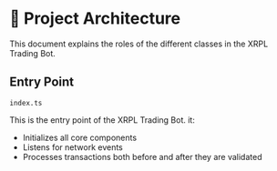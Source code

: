 # 📂 Project Architecture

This document explains the roles of the different classes in the XRPL Trading Bot.

## Entry Point

`index.ts`

This is the entry point of the XRPL Trading Bot.
it:
+ Initializes all core components
+ Listens for network events
+ Processes transactions both before and after they are validated
